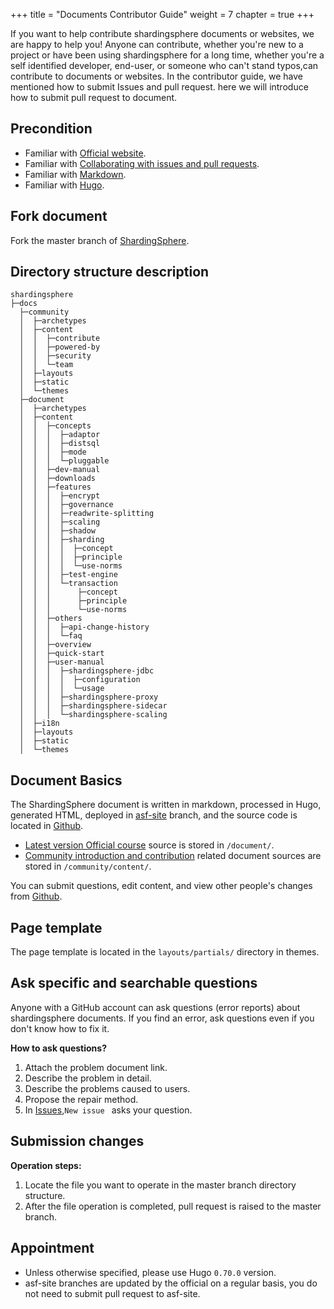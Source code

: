 +++
title = "Documents Contributor Guide"
weight = 7
chapter = true
+++

If you want to help contribute shardingsphere documents or websites, we are happy to help you! Anyone can contribute, whether you're new to a project or have been using shardingsphere for a long time, whether you're a self identified developer, end-user, or someone who can't stand typos,can contribute to documents or websites.
In the contributor guide, we have mentioned how to submit Issues and pull request. here we will introduce how to submit pull request to document.

## Precondition

- Familiar with [Official website](https://shardingsphere.apache.org).
- Familiar with [Collaborating with issues and pull requests](https://help.github.com/categories/collaborating-with-issues-and-pull-requests/).
- Familiar with [Markdown](https://www.markdownguide.org/getting-started).
- Familiar with [Hugo](https://gohugo.io/).

## Fork document
Fork the master branch of [ShardingSphere](https://github.com/apache/shardingsphere).


## Directory structure description

```
shardingsphere
├─docs
  ├─community
  │  ├─archetypes
  │  ├─content
  │  │  ├─contribute
  │  │  ├─powered-by
  │  │  ├─security
  │  │  └─team
  │  ├─layouts
  │  ├─static
  │  └─themes
  ├─document
  │  ├─archetypes
  │  ├─content
  │  │  ├─concepts
  │  │  │  ├─adaptor
  │  │  │  ├─distsql
  │  │  │  ├─mode
  │  │  │  └─pluggable         
  │  │  ├─dev-manual
  │  │  ├─downloads
  │  │  ├─features
  │  │  │  ├─encrypt
  │  │  │  ├─governance
  │  │  │  ├─readwrite-splitting
  │  │  │  ├─scaling
  │  │  │  ├─shadow
  │  │  │  ├─sharding
  │  │  │  │  ├─concept
  │  │  │  │  ├─principle
  │  │  │  │  └─use-norms
  │  │  │  ├─test-engine
  │  │  │  └─transaction
  │  │  │      ├─concept
  │  │  │      ├─principle
  │  │  │      └─use-norms
  │  │  ├─others
  │  │  │  ├─api-change-history
  │  │  │  └─faq    
  │  │  ├─overview
  │  │  ├─quick-start
  │  │  ├─user-manual
  │  │  │  ├─shardingsphere-jdbc
  │  │  │  │  ├─configuration
  │  │  │  │  └─usage
  │  │  │  ├─shardingsphere-proxy
  │  │  │  ├─shardingsphere-sidecar
  │  │  │  └─shardingsphere-scaling  
  │  ├─i18n
  │  ├─layouts
  │  ├─static
  │  └─themes
```

## Document Basics

The ShardingSphere document is written in markdown, processed in Hugo, generated HTML, deployed in [asf-site](https://github.com/apache/shardingsphere-doc/tree/asf-site)   branch, and the source code is located in [Github](https://github.com/apache/shardingsphere/tree/master).

- [Latest version Official course](https://shardingsphere.apache.org/document/current/en/overview/) source is stored in `/document/`.
- [Community introduction and contribution](https://shardingsphere.apache.org/community/en/contribute/) related document sources are stored in `/community/content/`.

You can submit questions, edit content, and view other people's changes from [Github](https://github.com/apache/shardingsphere/issues).

## Page template

The page template is located in the `layouts/partials/` directory in themes.

## Ask specific and searchable questions

Anyone with a GitHub account can ask questions (error reports) about shardingsphere documents. If you find an error, ask questions even if you don't know how to fix it.

**How to ask questions?**

1. Attach the problem document link.
1. Describe the problem in detail.
1. Describe the problems caused to users.
1. Propose the repair method.
1. In [Issues](https://github.com/apache/shardingsphere/issues),`New issue ` asks your question.

## Submission changes

**Operation steps:**

1. Locate the file you want to operate in the master branch directory structure.
1. After the file operation is completed, pull request is raised to the master branch.

## Appointment

- Unless otherwise specified, please use Hugo `0.70.0` version.
- asf-site branches are updated by the official on a regular basis, you do not need to submit pull request to asf-site.

